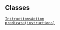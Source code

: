 ## Classes

<a href="../object/InstructionsAction.html#InstructionsAction"
target="main"><code>InstructionsAction</code></a>  
<a href="../object/predicate(instructions).html#predicate(instructions)"
target="main"><code>predicate(instructions)</code></a>  

